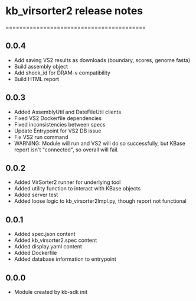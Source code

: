 # kb_virsorter2 release notes
=========================================

0.0.4
-----
* Add saving VS2 results as downloads (boundary, scores, genome fasta)
* Build assembly object
* Add shock_id for DRAM-v compatibility
* Build HTML report

0.0.3
-----
* Added AssemblyUtil and DateFileUtil clients
* Fixed VS2 Dockerfile dependencies
* Fixed inconsistencies between specs
* Update Entrypoint for VS2 DB issue
* Fix VS2 run command
* WARNING: Module will run and VS2 will do so successfully, but KBase report isn't "connected", so overall will fail.

0.0.2
-----
* Added VirSorter2 runner for underlying tool
* Added utility function to interact with KBase objects
* Added server test
* Added loose logic to kb_virsorter2Impl.py, though report not functional

0.0.1
-----
* Added spec.json content
* Added kb_virsorter2.spec content
* Added display.yaml content
* Added Dockerfile
* Added database information to entrypoint

0.0.0
-----
* Module created by kb-sdk init

